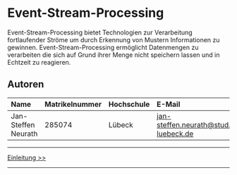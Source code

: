 # Event-Stream-Processing
Event-Stream-Processing bietet Technologien zur Verarbeitung fortlaufender Ströme um durch Erkennung von Mustern Informationen zu gewinnen. Event-Stream-Processing ermöglicht Datenmengen zu verarbeiten die sich auf Grund ihrer Menge nicht speichern lassen und in Echtzeit zu reagieren.

## Autoren

| Name          | Matrikelnummer | Hochschule | E-Mail                     |
|:--------------|:---------------|:-----------|:---------------------------|
|Jan-Steffen Neurath | 285074      | Lübeck   | jan-steffen.neurath@stud.fh-luebeck.de |


***

[Einleitung >>](01_title.md)

***